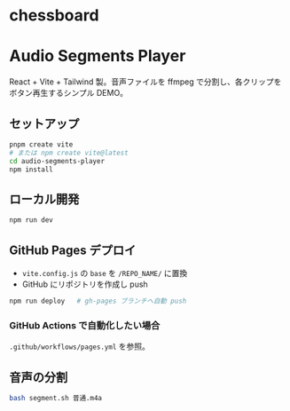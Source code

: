 # chessboard

# Audio Segments Player

React + Vite + Tailwind 製。音声ファイルを ffmpeg で分割し、各クリップをボタン再生するシンプル DEMO。

## セットアップ
```bash
pnpm create vite
# または npm create vite@latest
cd audio-segments-player
npm install
```

## ローカル開発
```bash
npm run dev
```

## GitHub Pages デプロイ
* `vite.config.js` の `base` を `/REPO_NAME/` に置換
* GitHub にリポジトリを作成し push
```bash
npm run deploy   # gh-pages ブランチへ自動 push
```

### GitHub Actions で自動化したい場合
`.github/workflows/pages.yml` を参照。

## 音声の分割
```bash
bash segment.sh 普通.m4a
```

